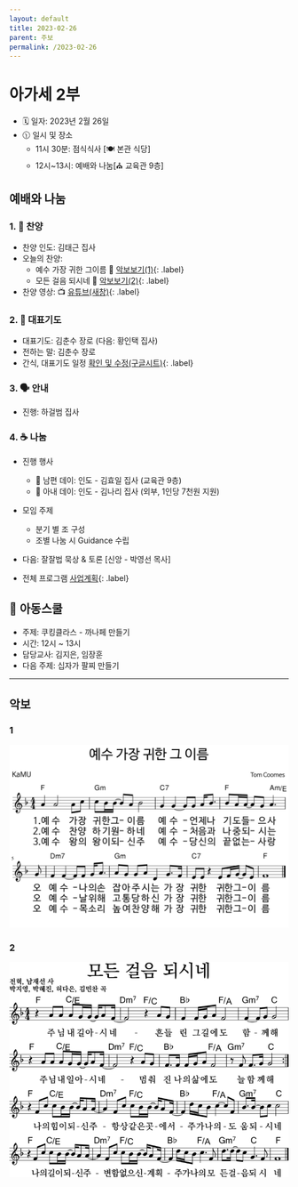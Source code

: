 ```yaml
---
layout: default
title: 2023-02-26
parent: 주보
permalink: /2023-02-26
---
```


# 아가세 2부
- 🗓️ 일자: 2023년 2월 26일
- 🕦 일시 및 장소
  -  11시 30분: 점식식사 [🍽️ 본관 식당]
  -  12시~13시: 예배와 나눔[⛪ 교육관 9층]

## 예배와 나눔

### 1. 🎤 찬양
- 찬양 인도: 김태근 집사
- 오늘의 찬양:
  - 예수 가장 귀한 그이름  🎵 [악보보기(1)](#1){: .label}
  - 모든 걸음 되시네 🎵 [악보보기(2)](#2){: .label}
- 찬양 영상: 📺 [유튜브(새창)](https://www.youtube.com/playlist?list=PLb8xb_lIoJ_HK2A0LogV1LJuPCdc6u5QD){: .label}

### 2. 🙏 대표기도
- 대표기도: 김춘수 장로 (다음: 황인택 집사)
- 전하는 말: 김춘수 장로
- 간식, 대표기도 일정 [확인 및 수정(구글시트)](https://docs.google.com/spreadsheets/d/1lbI19_aBxfNdhaPLaUOwoYV0HYdjHeSiXNjnpaHt0dw/edit?usp=sharing){: .label}

### 3. 🗣️ 안내
- 진행: 하걸범 집사

### 4. ☕ 나눔
- 진행 행사
  - 👨 남편 데이: 인도 - 김효일 집사 (교육관 9층)
  - 👩 아내 데이: 인도 - 김나리 집사 (외부, 1인당 7천원 지원)

- 모임  주제
  - 분기 별 조 구성
  - 조별 나눔 시 Guidance 수립

- 다음: 잘잘법 묵상 & 토론 [신앙 - 박영선 목사]
- 전체 프로그램 [사업계획](schedule){: .label}

## 🏫 아동스쿨
- 주제: 쿠킹클라스 - 까나페 만들기
- 시간: 12시 ~ 13시
- 담당교사: 김지은, 임장훈
- 다음 주제: 십자가 팔찌 만들기

---

## 악보

### 1
![](attachments/2023-02-26_1.png)

### 2
![](attachments/2023-02-26_2.png)
